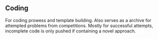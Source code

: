 ## Coding
 For coding prowess and template building.
 Also serves as a archive for attempted problems from competitions.
 Mostly for successful attempts, incomplete code is only pushed if containing a novel approach.
